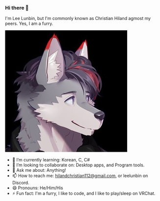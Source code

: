 ### Hi there 👋

I'm Lee Lunbin, but I'm commonly known as Christian Hiland agmost my peers.
Yes, I am a furry.

![Lee Lunbin][desktop_screeshot]

- 🌱 I’m currently learning: Korean, C, C#
- 👯 I’m looking to collaborate on: Desktop apps, and Program tools.
- 💬 Ask me about: Anything!
- 📫 How to reach me: hilandchristian112@gmail.com, or leelunbin on Discord.
- 😄 Pronouns: He/Him/His
- ⚡ Fun fact: I'm a furry, I like to code, and I like to play/sleep on VRChat.


[desktop_screeshot]: Photos/Fursona.jpg
